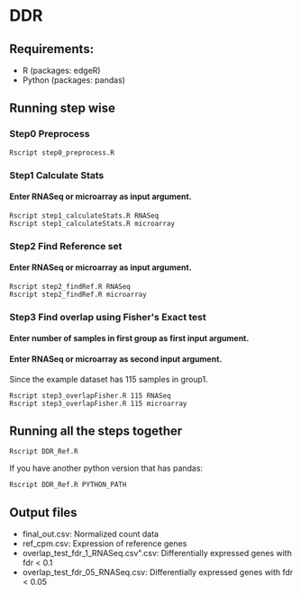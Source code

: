 # DDR

## Requirements:
* R (packages: edgeR)
* Python (packages: pandas)

## Running step wise

### Step0 Preprocess
```
Rscript step0_preprocess.R
```
### Step1 Calculate Stats
#### Enter RNASeq or microarray as input argument.
```
Rscript step1_calculateStats.R RNASeq
Rscript step1_calculateStats.R microarray 

```
### Step2 Find Reference set
#### Enter RNASeq or microarray as input argument.

```
Rscript step2_findRef.R RNASeq
Rscript step2_findRef.R microarray

```
### Step3 Find overlap using Fisher's Exact test
#### Enter number of samples in first group as first input argument.
#### Enter RNASeq or microarray as second input argument.

Since the example dataset has 115 samples in group1.
```
Rscript step3_overlapFisher.R 115 RNASeq
Rscript step3_overlapFisher.R 115 microarray

```


## Running all the steps together 
```
Rscript DDR_Ref.R
```
If you have another python version that has pandas:
```
Rscript DDR_Ref.R PYTHON_PATH
```

## Output files
* final_out.csv: Normalized count data
* ref_cpm.csv: Expression of reference genes
* overlap_test_fdr_1_RNASeq.csv".csv: Differentially expressed genes with fdr < 0.1
* overlap_test_fdr_05_RNASeq.csv: Differentially expressed genes with fdr < 0.05
